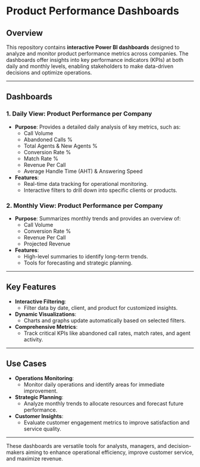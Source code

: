 # Product Performance Dashboards

## Overview
This repository contains **interactive Power BI dashboards** designed to analyze and monitor product performance metrics across companies. The dashboards offer insights into key performance indicators (KPIs) at both daily and monthly levels, enabling stakeholders to make data-driven decisions and optimize operations.

---

## Dashboards

### 1. Daily View: Product Performance per Company
- **Purpose**: Provides a detailed daily analysis of key metrics, such as:
  - Call Volume
  - Abandoned Calls %
  - Total Agents & New Agents %
  - Conversion Rate %
  - Match Rate %
  - Revenue Per Call
  - Average Handle Time (AHT) & Answering Speed
- **Features**:
  - Real-time data tracking for operational monitoring.
  - Interactive filters to drill down into specific clients or products.

### 2. Monthly View: Product Performance per Company
- **Purpose**: Summarizes monthly trends and provides an overview of:
  - Call Volume
  - Conversion Rate %
  - Revenue Per Call
  - Projected Revenue
- **Features**:
  - High-level summaries to identify long-term trends.
  - Tools for forecasting and strategic planning.

---

## Key Features
- **Interactive Filtering**:
  - Filter data by date, client, and product for customized insights.
- **Dynamic Visualizations**:
  - Charts and graphs update automatically based on selected filters.
- **Comprehensive Metrics**:
  - Track critical KPIs like abandoned call rates, match rates, and agent activity.

---

## Use Cases
- **Operations Monitoring**:
  - Monitor daily operations and identify areas for immediate improvement.
- **Strategic Planning**:
  - Analyze monthly trends to allocate resources and forecast future performance.
- **Customer Insights**:
  - Evaluate customer engagement metrics to improve satisfaction and service quality.

---

These dashboards are versatile tools for analysts, managers, and decision-makers aiming to enhance operational efficiency, improve customer service, and maximize revenue.






